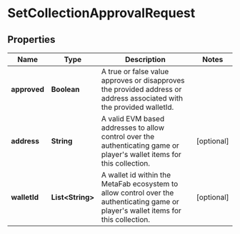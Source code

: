 

# SetCollectionApprovalRequest

## Properties

Name | Type | Description | Notes
------------ | ------------- | ------------- | -------------
**approved** | **Boolean** | A true or false value approves or disapproves the provided address or address associated with the provided walletId. | 
**address** | **String** | A valid EVM based addresses to allow control over the authenticating game or player&#39;s wallet items for this collection. |  [optional]
**walletId** | **List&lt;String&gt;** | A wallet id within the MetaFab ecosystem to allow control over the authenticating game or player&#39;s wallet items for this collection. |  [optional]




